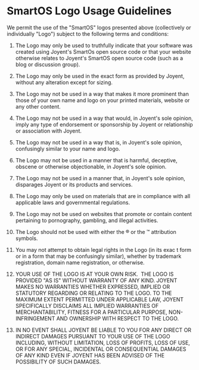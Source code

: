 # SmartOS Logo Usage Guidelines

We permit the use of the "SmartOS" logos presented above (collectively
or individually "Logo") subject to the following terms and conditions:

1. The Logo may only be used to truthfully indicate that your software
was created using Joyent's SmartOs open source code or that your website
otherwise relates to Joyent's SmartOS open source code (such as a blog
or discussion group).

2. The Logo may only be used in the exact form as provided by Joyent,
without any alteration except for sizing.

3. The Logo may not be used in a way that makes it more prominent than
those of your own name and logo on your printed materials, website or
any other content.

4. The Logo may not be used in a way that would, in Joyent's sole
opinion, imply any type of endorsement or sponsorship by Joyent or
relationship or association with Joyent.

5. The Logo may not be used in a way that is, in Joyent's sole opinion,
confusingly similar to your name and logo.

6. The Logo may not be used in a manner that is harmful, deceptive,
obscene or otherwise objectionable, in Joyent's sole opinion.

7. The Logo may not be used in a manner that, in Joyent's sole opinion,
disparages Joyent or its products and services.

8. The Logo may only be used on materials that are in compliance with
all applicable laws and governmental regulations.

9. The Logo may not be used on websites that promote or contain content
pertaining to pornography, gambling, and illegal activities.

10. The Logo should not be used with either the ® or the ™ attribution
symbols.

11. You may not attempt to obtain legal rights in the Logo (in its exac
t
form or in a form that may be confusingly similar), whether by trademark
registration, domain name registration, or otherwise.

12. YOUR USE OF THE LOGO IS AT YOUR OWN RISK.  THE LOGO IS PROVIDED "AS
IS" WITHOUT WARRANTY OF ANY KIND. JOYENT MAKES NO WARRANTIES WHETHER
EXPRESSED, IMPLIED OR STATUTORY REGARDING OR RELATING TO THE LOGO. TO
THE MAXIMUM EXTENT PERMITTED UNDER APPLICABLE LAW, JOYENT SPECIFICALLY
DISCLAIMS ALL IMPLIED WARRANTIES OF MERCHANTABILITY, FITNESS FOR A
PARTICULAR PURPOSE, NON-INFRINGEMENT AND OWNERSHIP WITH RESPECT TO THE
LOGO.

13. IN NO EVENT SHALL JOYENT BE LIABLE TO YOU FOR ANY DIRECT OR INDIRECT
DAMAGES PURSUANT TO YOUR USE OF THE LOGO INCLUDING, WITHOUT LIMITATION,
LOSS OF PROFITS, LOSS OF USE, OR FOR ANY SPECIAL, INCIDENTAL OR
CONSEQUENTIAL DAMAGES OF ANY KIND EVEN IF JOYENT HAS BEEN ADVISED OF THE
POSSIBILITY OF SUCH DAMAGES.
